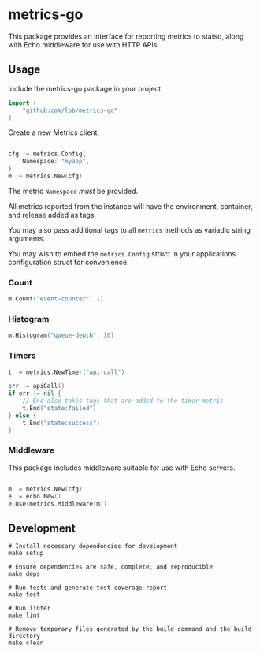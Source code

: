 # metrics-go

This package provides an interface for reporting metrics to statsd,
along with Echo middleware for use with HTTP APIs.

## Usage

Include the metrics-go package in your project:

```go
import (
    "github.com/lob/metrics-go"
)
```

Create a new Metrics client:

```go

cfg := metrics.Config{
    Namespace: "myapp",
}
m := metrics.New(cfg)
```

The metric `Namespace` *must* be provided.

All metrics reported from the instance will have the environment, container, and release added as tags.

You may also pass additional tags to all `metrics` methods as variadic string arguments.

You may wish to embed the `metrics.Config` struct in your applications configuration
struct for convenience.

### Count

```go
m.Count("event-counter", 1)
```

### Histogram

```go
m.Histogram("queue-depth", 10)
```

### Timers

```go
t := metrics.NewTimer("api-call")

err := apiCall()
if err != nil {
    // End also takes tags that are added to the timer metric
    t.End("state:failed")
} else {
    t.End("state:success")
}
```

### Middleware

This package includes middleware suitable for use with Echo servers.

```go

m := metrics.New(cfg)
e := echo.New()
e.Use(metrics.Middleware(m))

```

## Development

```
# Install necessary dependencies for development
make setup

# Ensure dependencies are safe, complete, and reproducible
make deps

# Run tests and generate test coverage report
make test

# Run linter
make lint

# Remove temporary files generated by the build command and the build directory
make clean
```
